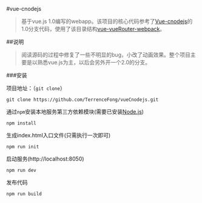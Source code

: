 #vue-cnodejs
> 基于vue.js 1.0编写的webapp。该项目的核心代码参考了[Vue-cnodejs](https://github.com/shinygang/Vue-cnodejs)的1.0分支代码，使用了该目录结构[vue-vueRouter-webpack](https://github.com/icarusion/vue-vueRouter-webpack)。



##说明
> 阅读源码的过程中修复了一些不明显的bug，小改了动画效果。整个项目主要是以熟悉vue.js为主，以后会另外开一个2.0的分支。



###安装

项目地址：（`git clone`）

```shell
git clone https://github.com/TerrenceFong/vueCnodejs.git
```

通过`npm`安装本地服务第三方依赖模块(需要已安装[Node.js](https://nodejs.org/))

```
npm install
```

生成index.html入口文件(只需执行一次即可)

```
npm run init
```

启动服务(http://localhost:8050)

```
npm run dev
```

发布代码
```
npm run build
```